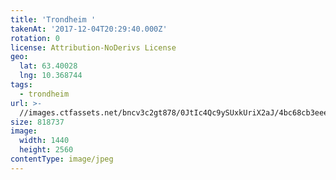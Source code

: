 ```yaml
---
title: 'Trondheim '
takenAt: '2017-12-04T20:29:40.000Z'
rotation: 0
license: Attribution-NoDerivs License
geo:
  lat: 63.40028
  lng: 10.368744
tags:
  - trondheim
url: >-
  //images.ctfassets.net/bncv3c2gt878/0JtIc4Qc9ySUxkUriX2aJ/4bc68cb3eee076f7a3928ec76e2d4f35/trondheim_23972254507_o
size: 818737
image:
  width: 1440
  height: 2560
contentType: image/jpeg
---
```


